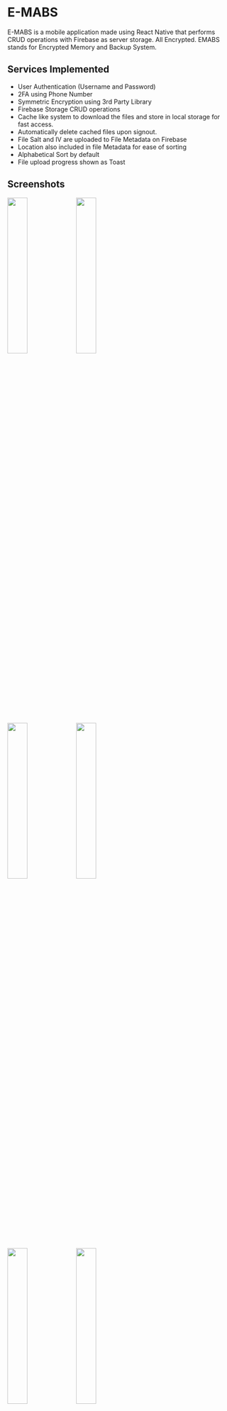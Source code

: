 # E-MABS
E-MABS is a mobile application made using React Native that performs CRUD operations with Firebase as server storage. All Encrypted. EMABS stands for Encrypted Memory and Backup System.

## Services Implemented
- User Authentication (Username and Password)
- 2FA using Phone Number
- Symmetric Encryption using 3rd Party Library
- Firebase Storage CRUD operations
- Cache like system to download the files and store in local storage for fast access.
- Automatically delete cached files upon signout.
- File Salt and IV are uploaded to File Metadata on Firebase
- Location also included in file Metadata for ease of sorting
- Alphabetical Sort by default
- File upload progress shown as Toast

## Screenshots
<p float="left">
  <img src="https://github.com/homit-dalia/E-MABS/assets/103167599/a5242da6-b415-4288-87fe-0fa45bd297a2" width="30%" />
  <img src="https://github.com/homit-dalia/E-MABS/assets/103167599/fa83e87e-0553-4a3b-a328-cc3f9b2140fe" width="30%" /> 
</p>
<p float="left">
  <img src="https://github.com/homit-dalia/E-MABS/assets/103167599/d82da52e-e3b3-4298-8cb7-ee3c75ed79d7" width="30%" />
  <img src="https://github.com/homit-dalia/E-MABS/assets/103167599/a6457bd7-83a9-45f9-8577-e64fe08d3e1a" width="30%" /> 
</p>
<p float="left">
  <img src="https://github.com/homit-dalia/E-MABS/assets/103167599/d6cda656-cb97-40af-9737-2ab1922c922b" width="30%" />
  <img src="https://github.com/homit-dalia/E-MABS/assets/103167599/fcbd86ba-3d02-4505-a6ce-0a0984bf5cce" width="30%" /> 
</p>
<p float="left">
  <img src="https://github.com/homit-dalia/E-MABS/assets/103167599/66eed841-cffd-43f1-aa9d-4a8f7401b20c" width="30%" />
  <img src="https://github.com/homit-dalia/E-MABS/assets/103167599/16a79e07-1987-4621-a735-fa48badb5f04" width="30%" /> 
</p>
<p float="left">
  <img src="https://github.com/homit-dalia/E-MABS/assets/103167599/9db4f7af-c54c-4044-bda0-3d200fe20775" width="30%" />
  <img src="https://github.com/homit-dalia/E-MABS/assets/103167599/01be8e7e-ad36-4607-9159-099ce7e90305" width="30%" /> 
</p>
<p float="left">
  <img src="https://github.com/homit-dalia/E-MABS/assets/103167599/f4b0ed0c-3c34-46b5-b75f-073cc76fcd88" width="30%" />
  <img src="https://github.com/homit-dalia/E-MABS/assets/103167599/3f7ff792-ca1a-4bed-ac79-1ace3cbb1a85" width="30%" /> 
</p>
